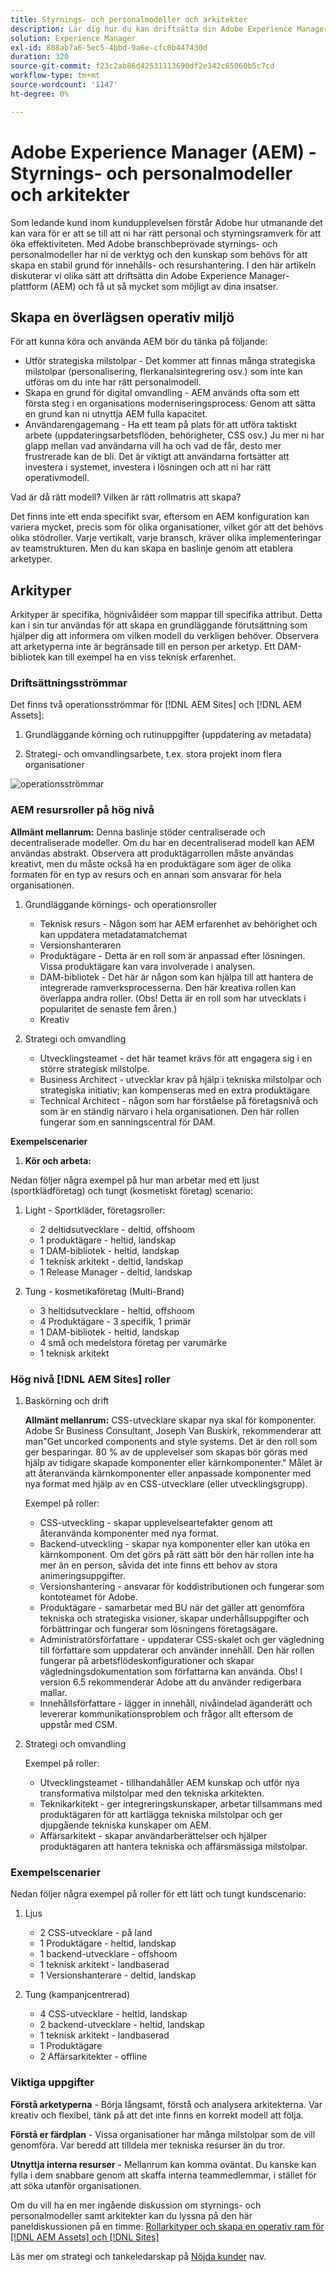 ```yaml
---
title: Styrnings- och personalmodeller och arkitekter
description: Lär dig hur du kan driftsätta din Adobe Experience Manager-plattform (AEM) och få ut det mesta av dina insatser.
solution: Experience Manager
exl-id: 808ab7a6-5ec5-4bbd-9a6e-cfc0b447430d
duration: 320
source-git-commit: f23c2ab86d42531113690df2e342c65060b5c7cd
workflow-type: tm+mt
source-wordcount: '1147'
ht-degree: 0%

---
```


# Adobe Experience Manager (AEM) - Styrnings- och personalmodeller och arkitekter

Som ledande kund inom kundupplevelsen förstår Adobe hur utmanande det kan vara för er att se till att ni har rätt personal och styrningsramverk för att öka effektiviteten. Med Adobe branschbeprövade styrnings- och personalmodeller har ni de verktyg och den kunskap som behövs för att skapa en stabil grund för innehålls- och resurshantering. I den här artikeln diskuterar vi olika sätt att driftsätta din Adobe Experience Manager-plattform (AEM) och få ut så mycket som möjligt av dina insatser.

## Skapa en överlägsen operativ miljö

För att kunna köra och använda AEM bör du tänka på följande:

* Utför strategiska milstolpar - Det kommer att finnas många strategiska milstolpar (personalisering, flerkanalsintegrering osv.) som inte kan utföras om du inte har rätt personalmodell.
* Skapa en grund för digital omvandling - AEM används ofta som ett första steg i en organisations moderniseringsprocess. Genom att sätta en grund kan ni utnyttja AEM fulla kapacitet.
* Användarengagemang - Ha ett team på plats för att utföra taktiskt arbete (uppdateringsarbetsflöden, behörigheter, CSS osv.) Ju mer ni har glapp mellan vad användarna vill ha och vad de får, desto mer frustrerade kan de bli. Det är viktigt att användarna fortsätter att investera i systemet, investera i lösningen och att ni har rätt operativmodell.

Vad är då rätt modell? Vilken är rätt rollmatris att skapa?

Det finns inte ett enda specifikt svar, eftersom en AEM konfiguration kan variera mycket, precis som för olika organisationer, vilket gör att det behövs olika stödroller. Varje vertikalt, varje bransch, kräver olika implementeringar av teamstrukturen. Men du kan skapa en baslinje genom att etablera arketyper.

## Arkityper

Arkityper är specifika, högnivåidéer som mappar till specifika attribut. Detta kan i sin tur användas för att skapa en grundläggande förutsättning som hjälper dig att informera om vilken modell du verkligen behöver. Observera att arketyperna inte är begränsade till en person per arketyp. Ett DAM-bibliotek kan till exempel ha en viss teknisk erfarenhet.

### Driftsättningsströmmar

Det finns två operationsströmmar för [!DNL AEM Sites] och [!DNL AEM Assets]:

1. Grundläggande körning och rutinuppgifter (uppdatering av metadata)

1. Strategi- och omvandlingsarbete, t.ex. stora projekt inom flera organisationer

![operationsströmmar](assets/streams-of-operationalization.png)

### AEM resursroller på hög nivå

**Allmänt mellanrum:** Denna baslinje stöder centraliserade och decentraliserade modeller. Om du har en decentraliserad modell kan AEM användas abstrakt. Observera att produktägarrollen måste användas kreativt, men du måste också ha en produktägare som äger de olika formaten för en typ av resurs och en annan som ansvarar för hela organisationen.

1. Grundläggande körnings- och operationsroller

   * Teknisk resurs - Någon som har AEM erfarenhet av behörighet och kan uppdatera metadatamatchemat
   * Versionshanteraren
   * Produktägare - Detta är en roll som är anpassad efter lösningen. Vissa produktägare kan vara involverade i analysen.
   * DAM-bibliotek - Det här är någon som kan hjälpa till att hantera de integrerade ramverksprocesserna. Den här kreativa rollen kan överlappa andra roller. (Obs! Detta är en roll som har utvecklats i popularitet de senaste fem åren.)
   * Kreativ

1. Strategi och omvandling

   * Utvecklingsteamet - det här teamet krävs för att engagera sig i en större strategisk milstolpe.
   * Business Architect - utvecklar krav på hjälp i tekniska milstolpar och strategiska initiativ; kan kompenseras med en extra produktägare
   * Technical Architect - någon som har förståelse på företagsnivå och som är en ständig närvaro i hela organisationen. Den här rollen fungerar som en sanningscentral för DAM.

**Exempelscenarier**

1. **Kör och arbeta:**

Nedan följer några exempel på hur man arbetar med ett ljust (sportklädföretag) och tungt (kosmetiskt företag) scenario:

1. Light - Sportkläder, företagsroller:

   * 2 deltidsutvecklare - deltid, offshoom
   * 1 produktägare - heltid, landskap
   * 1 DAM-bibliotek - heltid, landskap
   * 1 teknisk arkitekt - deltid, landskap
   * 1 Release Manager - deltid, landskap

1. Tung - kosmetikaföretag (Multi-Brand)

   * 3 heltidsutvecklare - heltid, offshoom
   * 4 Produktägare - 3 specifik, 1 primär
   * 1 DAM-bibliotek - heltid, landskap
   * 4 små och medelstora företag per varumärke
   * 1 teknisk arkitekt

### Hög nivå [!DNL AEM Sites] roller

1. Baskörning och drift

   **Allmänt mellanrum:** CSS-utvecklare skapar nya skal för komponenter. Adobe Sr Business Consultant, Joseph Van Buskirk, rekommenderar att man&quot;Get uncorked components and style systems. Det är den roll som ger besparingar. 80 % av de upplevelser som skapas bör göras med hjälp av tidigare skapade komponenter eller kärnkomponenter.&quot; Målet är att återanvända kärnkomponenter eller anpassade komponenter med nya format med hjälp av en CSS-utvecklare (eller utvecklingsgrupp).

   Exempel på roller:

   * CSS-utveckling - skapar upplevelseartefakter genom att återanvända komponenter med nya format.
   * Backend-utveckling - skapar nya komponenter eller kan utöka en kärnkomponent. Om det görs på rätt sätt bör den här rollen inte ha mer än en person, såvida det inte finns ett behov av stora animeringsuppgifter.
   * Versionshantering - ansvarar för koddistributionen och fungerar som kontoteamet för Adobe.
   * Produktägare - samarbetar med BU när det gäller att genomföra tekniska och strategiska visioner, skapar underhållsuppgifter och förbättringar och fungerar som lösningens företagsägare.
   * Administratörsförfattare - uppdaterar CSS-skalet och ger vägledning till författare som uppdaterar och använder innehåll. Den här rollen fungerar på arbetsflödeskonfigurationer och skapar vägledningsdokumentation som författarna kan använda. Obs! I version 6.5 rekommenderar Adobe att du använder redigerbara mallar.
   * Innehållsförfattare - lägger in innehåll, nivåindelad äganderätt och levererar kommunikationsproblem och frågor allt eftersom de uppstår med CSM.

1. Strategi och omvandling

   Exempel på roller:

   * Utvecklingsteamet - tillhandahåller AEM kunskap och utför nya transformativa milstolpar med den tekniska arkitekten.
   * Teknikarkitekt - ger integreringskunskaper, arbetar tillsammans med produktägaren för att kartlägga tekniska milstolpar och ger djupgående tekniska kunskaper om AEM.
   * Affärsarkitekt - skapar användarberättelser och hjälper produktägaren att hantera tekniska och affärsmässiga milstolpar.

### Exempelscenarier

Nedan följer några exempel på roller för ett lätt och tungt kundscenario:

1. Ljus

   * 2 CSS-utvecklare - på land
   * 1 Produktägare - heltid, landskap
   * 1 backend-utvecklare - offshoom
   * 1 teknisk arkitekt - landbaserad
   * 1 Versionshanterare - deltid, landskap

1. Tung (kampanjcentrerad)

   * 4 CSS-utvecklare - heltid, landskap
   * 2 backend-utvecklare - heltid, landskap
   * 1 teknisk arkitekt - landbaserad
   * 1 Produktägare
   * 2 Affärsarkitekter - offline

### Viktiga uppgifter

**Förstå arketyperna** - Börja långsamt, förstå och analysera arkitekterna. Var kreativ och flexibel, tänk på att det inte finns en korrekt modell att följa.

**Förstå er färdplan** - Vissa organisationer har många milstolpar som de vill genomföra. Var beredd att tilldela mer tekniska resurser än du tror.

**Utnyttja interna resurser** - Mellanrum kan komma oväntat. Du kanske kan fylla i dem snabbare genom att skaffa interna teammedlemmar, i stället för att söka utanför organisationen.

Om du vill ha en mer ingående diskussion om styrnings- och personalmodeller samt arkitekter kan du lyssna på den här paneldiskussionen på en timme: [Rollarkityper och skapa en operativ ram för [!DNL AEM Assets] och [!DNL Sites]](https://adobecustomersuccess.adobeconnect.com/p8ml5nmy0758mp4/)

Läs mer om strategi och tankeledarskap på [Nöjda kunder](https://experienceleague.adobe.com/docs/customer-success/customer-success/overview.html) nav.
